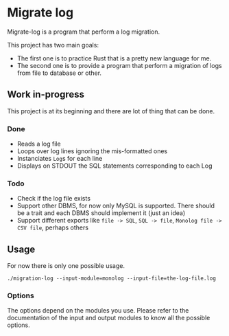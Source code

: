 # Migrate log

Migrate-log is a program that perform a log migration.

This project has two main goals:
- The first one is to practice Rust that is a pretty new language for me.
- The second one is to provide a program that perform a migration of logs from
file to database or other.

## Work in-progress

This project is at its beginning and there are lot of thing that can be done.

### Done

- Reads a log file
- Loops over log lines ignoring the mis-formatted ones
- Instanciates `Log`s for each line
- Displays on STDOUT the SQL statements corresponding to each Log

### Todo

- Check if the log file exists
- Support other DBMS, for now only MySQL is supported. There should be a trait
and each DBMS should implement it (just an idea)
- Support different exports like `file -> SQL`, `SQL -> file`, `Monolog file ->
CSV file`, perhaps others


## Usage

For now there is only one possible usage.

```shell
./migration-log --input-module=monolog --input-file=the-log-file.log
```

### Options

The options depend on the modules you use. Please refer to the documentation of
the input and output modules to know all the possible options.
